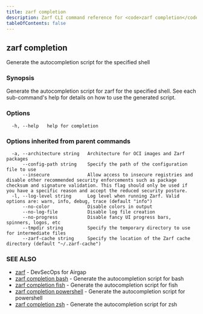 ```yaml
---
title: zarf completion
description: Zarf CLI command reference for <code>zarf completion</code>.
tableOfContents: false
---
```


<!-- Page generated by Zarf; DO NOT EDIT -->

## zarf completion

Generate the autocompletion script for the specified shell

### Synopsis

Generate the autocompletion script for zarf for the specified shell.
See each sub-command's help for details on how to use the generated script.


### Options

```
  -h, --help   help for completion
```

### Options inherited from parent commands

```
  -a, --architecture string   Architecture for OCI images and Zarf packages
      --config-path string    Specify the path of the configuration file to use
      --insecure              Allow access to insecure registries and disable other recommended security enforcements such as package checksum and signature validation. This flag should only be used if you have a specific reason and accept the reduced security posture.
  -l, --log-level string      Log level when running Zarf. Valid options are: warn, info, debug, trace (default "info")
      --no-color              Disable colors in output
      --no-log-file           Disable log file creation
      --no-progress           Disable fancy UI progress bars, spinners, logos, etc
      --tmpdir string         Specify the temporary directory to use for intermediate files
      --zarf-cache string     Specify the location of the Zarf cache directory (default "~/.zarf-cache")
```

### SEE ALSO

* [zarf](/commands/zarf/)	 - DevSecOps for Airgap
* [zarf completion bash](/commands/zarf_completion_bash/)	 - Generate the autocompletion script for bash
* [zarf completion fish](/commands/zarf_completion_fish/)	 - Generate the autocompletion script for fish
* [zarf completion powershell](/commands/zarf_completion_powershell/)	 - Generate the autocompletion script for powershell
* [zarf completion zsh](/commands/zarf_completion_zsh/)	 - Generate the autocompletion script for zsh

